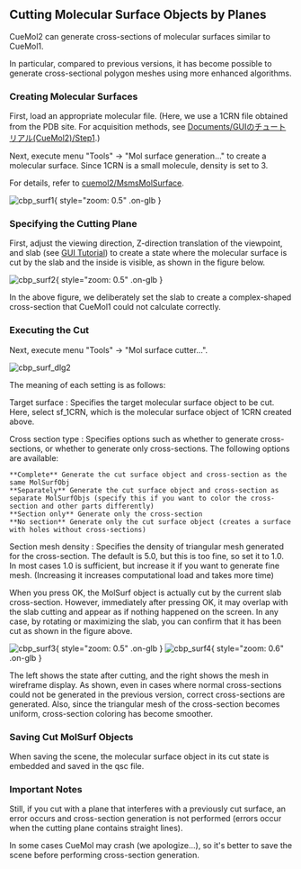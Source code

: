 ## Cutting Molecular Surface Objects by Planes
CueMol2 can generate cross-sections of molecular surfaces similar to CueMol1.

In particular, compared to previous versions, it has become possible to generate cross-sectional polygon meshes using more enhanced algorithms.

### Creating Molecular Surfaces
First, load an appropriate molecular file.
(Here, we use a 1CRN file obtained from the PDB site.
For acquisition methods, see [Documents/GUIのチュートリアル(CueMol2)/Step1](../../Documents/GUIのチュートリアル(CueMol2)/Step1).)

Next, execute menu "Tools" → "Mol surface generation..." to create a molecular surface.
Since 1CRN is a small molecule, density is set to 3.

For details, refer to [cuemol2/MsmsMolSurface](../MsmsMolSurface.md).

![cbp_surf1](../../assets/images/cuemol2/MolSurfCut/cbp_surf1.jpg){ style="zoom: 0.5" .on-glb }

### Specifying the Cutting Plane
First, adjust the viewing direction, Z-direction translation of the viewpoint, and slab (see [GUI Tutorial](../../Documents/GUIのチュートリアル(CueMol2)/Step2)) to create a state where the molecular surface is cut by the slab and the inside is visible, as shown in the figure below.

![cbp_surf2](../../assets/images/cuemol2/MolSurfCut/cbp_surf2.jpg){ style="zoom: 0.5" .on-glb }

In the above figure, we deliberately set the slab to create a complex-shaped cross-section that CueMol1 could not calculate correctly.

### Executing the Cut
Next, execute menu "Tools" → "Mol surface cutter...".

![cbp_surf_dlg2](../../assets/images/cuemol2/MolSurfCut/cbp_surf_dlg2.png)

The meaning of each setting is as follows:

Target surface
:   Specifies the target molecular surface object to be cut.
Here, select sf_1CRN, which is the molecular surface object of 1CRN created above.

Cross section type
:   Specifies options such as whether to generate cross-sections, or whether to generate only cross-sections.
The following options are available:

    **Complete** Generate the cut surface object and cross-section as the same MolSurfObj
    **Separately** Generate the cut surface object and cross-section as separate MolSurfObjs (specify this if you want to color the cross-section and other parts differently)
    **Section only** Generate only the cross-section
    **No section** Generate only the cut surface object (creates a surface with holes without cross-sections)

Section mesh density
:   Specifies the density of triangular mesh generated for the cross-section.
The default is 5.0, but this is too fine, so set it to 1.0.
In most cases 1.0 is sufficient, but increase it if you want to generate fine mesh.
(Increasing it increases computational load and takes more time)

When you press OK, the MolSurf object is actually cut by the current slab cross-section.
However, immediately after pressing OK, it may overlap with the slab cutting and appear as if nothing happened on the screen.
In any case, by rotating or maximizing the slab, you can confirm that it has been cut as shown in the figure above.

![cbp_surf3](../../assets/images/cuemol2/MolSurfCut/cbp_surf3.jpg){ style="zoom: 0.5" .on-glb }
![cbp_surf4](../../assets/images/cuemol2/MolSurfCut/cbp_surf4.jpg){ style="zoom: 0.6" .on-glb }

The left shows the state after cutting, and the right shows the mesh in wireframe display.
As shown, even in cases where normal cross-sections could not be generated in the previous version, correct cross-sections are generated.
Also, since the triangular mesh of the cross-section becomes uniform, cross-section coloring has become smoother.

### Saving Cut MolSurf Objects
When saving the scene, the molecular surface object in its cut state is embedded and saved in the qsc file.

### Important Notes
Still, if you cut with a plane that interferes with a previously cut surface, an error occurs and cross-section generation is not performed (errors occur when the cutting plane contains straight lines).

In some cases CueMol may crash (we apologize...), so it's better to save the scene before performing cross-section generation.
